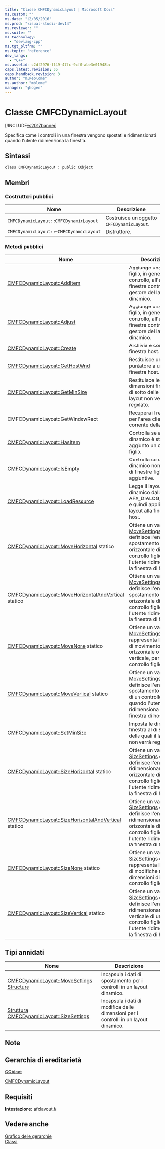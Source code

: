 ```yaml
---
title: "Classe CMFCDynamicLayout | Microsoft Docs"
ms.custom: ""
ms.date: "12/05/2016"
ms.prod: "visual-studio-dev14"
ms.reviewer: ""
ms.suite: ""
ms.technology: 
  - "devlang-cpp"
ms.tgt_pltfrm: ""
ms.topic: "reference"
dev_langs: 
  - "C++"
ms.assetid: c2df2976-f049-47fc-9cf0-abe3e01948bc
caps.latest.revision: 16
caps.handback.revision: 3
author: "mikeblome"
ms.author: "mblome"
manager: "ghogen"
---
```

# Classe CMFCDynamicLayout
[!INCLUDE[vs2017banner](../../assembler/inline/includes/vs2017banner.md)]

Specifica come i controlli in una finestra vengono spostati e ridimensionati quando l'utente ridimensiona la finestra.  
  
## Sintassi  
  
```  
class CMFCDynamicLayout : public CObject  
```  
  
## Membri  
  
### Costruttori pubblici  
  
|Nome|Descrizione|  
|----------|-----------------|  
|`CMFCDynamicLayout::CMFCDynamicLayout`|Costruisce un oggetto `CMFCDynamicLayout`.|  
|`CMFCDynamicLayout::~CMFCDynamicLayout`|Distruttore.|  
  
### Metodi pubblici  
  
|Nome|Descrizione|  
|----------|-----------------|  
|[CMFCDynamicLayout::AddItem](../Topic/CMFCDynamicLayout::AddItem.md)|Aggiunge una finestra figlio, in genere un controllo, all'elenco di finestre controllate dal gestore del layout dinamico.|  
|[CMFCDynamicLayout::Adjust](../Topic/CMFCDynamicLayout::Adjust.md)|Aggiunge una finestra figlio, in genere un controllo, all'elenco di finestre controllate dal gestore del layout dinamico.|  
|[CMFCDynamicLayout::Create](../Topic/CMFCDynamicLayout::Create.md)|Archivia e convalida la finestra host.|  
|[CMFCDynamicLayout::GetHostWnd](../Topic/CMFCDynamicLayout::GetHostWnd.md)|Restituisce un puntatore a una finestra host.|  
|[CMFCDynamicLayout::GetMinSize](../Topic/CMFCDynamicLayout::GetMinSize.md)|Restituisce le dimensioni finestra al di sotto delle quali il layout non verrà regolato.|  
|[CMFCDynamicLayout::GetWindowRect](../Topic/CMFCDynamicLayout::GetWindowRect.md)|Recupera il rettangolo per l'area client corrente della finestra.|  
|[CMFCDynamicLayout::HasItem](../Topic/CMFCDynamicLayout::HasItem.md)|Controlla se al layout dinamico è stato aggiunto un controllo figlio.|  
|[CMFCDynamicLayout::IsEmpty](../Topic/CMFCDynamicLayout::IsEmpty.md)|Controlla se un layout dinamico non dispone di finestre figlio aggiuntive.|  
|[CMFCDynamicLayout::LoadResource](../Topic/CMFCDynamicLayout::LoadResource.md)|Legge il layout dinamico dalla risorsa AFX\_DIALOG\_LAYOUT e quindi applica il layout alla finestra host.|  
|[CMFCDynamicLayout::MoveHorizontal](../Topic/CMFCDynamicLayout::MoveHorizontal.md) statico|Ottiene un valore [MoveSettings](../Topic/CMFCDynamicLayout::MoveSettings%20Structure.md) che definisce l'entità dello spostamento orizzontale di un controllo figlio quando l'utente ridimensiona la finestra di hosting.|  
|[CMFCDynamicLayout::MoveHorizontalAndVertical](../Topic/CMFCDynamicLayout::MoveHorizontalAndVertical.md) statico|Ottiene un valore [MoveSettings](../Topic/CMFCDynamicLayout::MoveSettings%20Structure.md) che definisce l'entità dello spostamento orizzontale di un controllo figlio quando l'utente ridimensiona la finestra di hosting.|  
|[CMFCDynamicLayout::MoveNone](../Topic/CMFCDynamicLayout::MoveNone.md) statico|Ottiene un valore [MoveSettings](../Topic/CMFCDynamicLayout::MoveSettings%20Structure.md) che rappresenta l'assenza di movimento, orizzontale o verticale, per un controllo figlio.|  
|[CMFCDynamicLayout::MoveVertical](../Topic/CMFCDynamicLayout::MoveVertical.md) statico|Ottiene un valore [MoveSettings](../Topic/CMFCDynamicLayout::MoveSettings%20Structure.md) che definisce l'entità dello spostamento verticale di un controllo figlio quando l'utente ridimensiona la finestra di hosting.|  
|[CMFCDynamicLayout::SetMinSize](../Topic/CMFCDynamicLayout::SetMinSize.md)|Imposta le dimensioni finestra al di sotto delle quali il layout non verrà regolato.|  
|[CMFCDynamicLayout::SizeHorizontal](../Topic/CMFCDynamicLayout::SizeHorizontal.md) statico|Ottiene un valore [SizeSettings](../Topic/CMFCDynamicLayout::SizeSettings%20Structure.md) che definisce l'entità del ridimensionamento orizzontale di un controllo figlio quando l'utente ridimensiona la finestra di hosting.|  
|[CMFCDynamicLayout::SizeHorizontalAndVertical](../Topic/CMFCDynamicLayout::SizeHorizontalAndVertical.md) statico|Ottiene un valore [SizeSettings](../Topic/CMFCDynamicLayout::SizeSettings%20Structure.md) che definisce l'entità del ridimensionamento orizzontale di un controllo figlio quando l'utente ridimensiona la finestra di hosting.|  
|[CMFCDynamicLayout::SizeNone](../Topic/CMFCDynamicLayout::SizeNone.md) statico|Ottiene un valore [SizeSettings](../Topic/CMFCDynamicLayout::SizeSettings%20Structure.md) che rappresenta l'assenza di modifiche nelle dimensioni di un controllo figlio.|  
|[CMFCDynamicLayout::SizeVertical](../Topic/CMFCDynamicLayout::SizeVertical.md) statico|Ottiene un valore [SizeSettings](../Topic/CMFCDynamicLayout::SizeSettings%20Structure.md) che definisce l'entità del ridimensionamento verticale di un controllo figlio quando l'utente ridimensiona la finestra di hosting.|  
  
## Tipi annidati  
  
|Nome|Descrizione|  
|----------|-----------------|  
|[CMFCDynamicLayout::MoveSettings Structure](../Topic/CMFCDynamicLayout::MoveSettings%20Structure.md)|Incapsula i dati di spostamento per i controlli in un layout dinamico.|  
|[Struttura CMFCDynamicLayout::SizeSettings](../Topic/CMFCDynamicLayout::SizeSettings%20Structure.md)|Incapsula i dati di modifica delle dimensioni per i controlli in un layout dinamico.|  
  
## Note  
  
## Gerarchia di ereditarietà  
 [CObject](../../mfc/reference/cobject-class.md)  
  
 [CMFCDynamicLayout](../../mfc/reference/cmfctoolbarbutton-class.md)  
  
## Requisiti  
 **Intestazione:** afxlayout.h  
  
## Vedere anche  
 [Grafico delle gerarchie](../../mfc/hierarchy-chart.md)   
 [Classi](../../mfc/reference/mfc-classes.md)